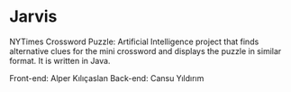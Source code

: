 # Jarvis
 
NYTimes Crossword Puzzle: Artificial Intelligence project that finds alternative clues for the mini crossword and displays the puzzle in similar format. It is written in Java.

Front-end: Alper Kılıçaslan
Back-end: Cansu Yıldırım
